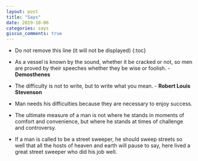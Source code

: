 ```yaml
---
layout: post
title: "Says"
date: 2019-10-06
categories: says
giscus_comments: true
---
```


- Do not remove this line (it will not be displayed)
  {:toc}

- As a vessel is known by the sound, whether it be cracked or not, so men are proved by their speeches whether they be wise or foolish. - **Demosthenes**
- The difficulty is not to write, but to write what you mean. - **Robert Louis Stevenson**
- Man needs his difficulties because they are necessary to enjoy success.
- The ultimate measure of a man is not where he stands in moments of comfort and convenience, but where he stands at times of challenge and controversy.
- If a man is called to be a street sweeper, he should sweep streets so well that all the hosts of heaven and earth will pause to say, here lived a great street sweeper who did his job well.
